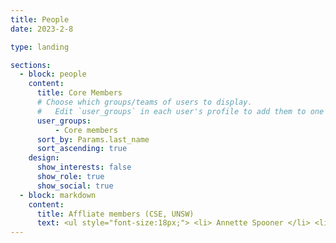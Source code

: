 ```yaml
---
title: People
date: 2023-2-8

type: landing

sections:
  - block: people
    content:
      title: Core Members
      # Choose which groups/teams of users to display.
      #   Edit `user_groups` in each user's profile to add them to one or more of these groups.
      user_groups:
          - Core members
      sort_by: Params.last_name
      sort_ascending: true
    design:
      show_interests: false
      show_role: true
      show_social: true
  - block: markdown
    content:
      title: Affliate members (CSE, UNSW)
      text: <ul style="font-size:18px;"> <li> Annette Spooner </li> <li> Arcot Sowyma </li>  <li> Chun Tung Chou </li> <li> Michael Bain </li> <li> Wenjie Zhang </li> <li> Imran Razzak </li> <li> Aleksandar Ignjatovic </li> <li> Yang Song </li> <li> Flora Salim </li>  <li> Erik Meijering </li> </ul style="font-size:18px;">
---
```


